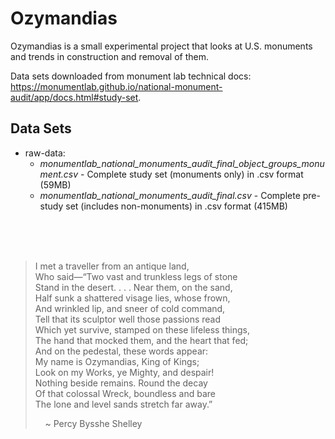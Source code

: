 
# Ozymandias

Ozymandias is a small experimental project that looks at U.S. monuments and trends in construction and removal of them.

Data sets downloaded from monument lab technical docs: https://monumentlab.github.io/national-monument-audit/app/docs.html#study-set. 

## Data Sets
- raw-data:
	- *monumentlab_national_monuments_audit_final_object_groups_monument.csv* - Complete study set (monuments only) in .csv format (59MB)
	- *monumentlab_national_monuments_audit_final.csv* - Complete pre-study set (includes non-monuments) in .csv format (415MB)


<br>
<br>
<br>


> I met a traveller from an antique land,  
> Who said—“Two vast and trunkless legs of stone  
> Stand in the desert. . . . Near them, on the sand,  
> Half sunk a shattered visage lies, whose frown,  
> And wrinkled lip, and sneer of cold command,  
> Tell that its sculptor well those passions read  
> Which yet survive, stamped on these lifeless things,  
> The hand that mocked them, and the heart that fed;  
> And on the pedestal, these words appear:  
> My name is Ozymandias, King of Kings;  
> Look on my Works, ye Mighty, and despair!  
> Nothing beside remains. Round the decay  
> Of that colossal Wreck, boundless and bare  
> The lone and level sands stretch far away.”  
>
> &nbsp;&nbsp;&nbsp;&nbsp;~ Percy Bysshe Shelley
